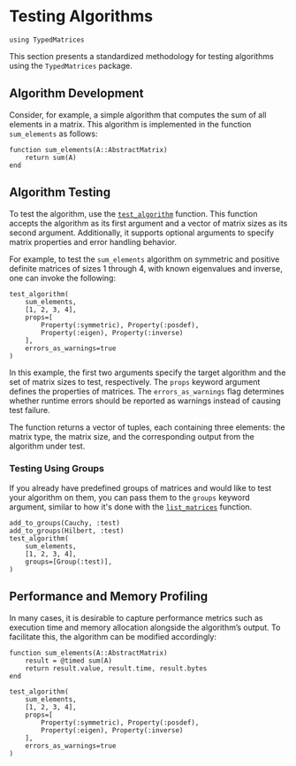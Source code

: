 # Testing Algorithms

```@setup testing-algorithms
using TypedMatrices
```

This section presents a standardized methodology for testing algorithms using the `TypedMatrices` package.

## Algorithm Development

Consider, for example, a simple algorithm that computes the sum of all elements in a matrix. This algorithm is implemented in the function `sum_elements` as follows:

```@repl testing-algorithms
function sum_elements(A::AbstractMatrix)
    return sum(A)
end
```

## Algorithm Testing

To test the algorithm, use the [`test_algorithm`](@ref) function. This function accepts the algorithm as its first argument and a vector of matrix sizes as its second argument. Additionally, it supports optional arguments to specify matrix properties and error handling behavior.

For example, to test the `sum_elements` algorithm on symmetric and positive definite matrices of sizes 1 through 4, with known eigenvalues and inverse, one can invoke the following:

```@repl testing-algorithms
test_algorithm(
    sum_elements,
    [1, 2, 3, 4],
    props=[
        Property(:symmetric), Property(:posdef),
        Property(:eigen), Property(:inverse)
    ],
    errors_as_warnings=true
)
```

In this example, the first two arguments specify the target algorithm and the set of matrix sizes to test, respectively. The `props` keyword argument defines the properties of matrices. The `errors_as_warnings` flag determines whether runtime errors should be reported as warnings instead of causing test failure.

The function returns a vector of tuples, each containing three elements: the matrix type, the matrix size, and the corresponding output from the algorithm under test.

### Testing Using Groups

If you already have predefined groups of matrices and would like to test your algorithm on them, you can pass them to the `groups` keyword argument, similar to how it's done with the [`list_matrices`](@ref) function.

```@repl testing-algorithms
add_to_groups(Cauchy, :test)
add_to_groups(Hilbert, :test)
test_algorithm(
    sum_elements,
    [1, 2, 3, 4],
    groups=[Group(:test)],
)
```

## Performance and Memory Profiling

In many cases, it is desirable to capture performance metrics such as execution time and memory allocation alongside the algorithm’s output. To facilitate this, the algorithm can be modified accordingly:

```@repl testing-algorithms
function sum_elements(A::AbstractMatrix)
    result = @timed sum(A)
    return result.value, result.time, result.bytes
end

test_algorithm(
    sum_elements,
    [1, 2, 3, 4],
    props=[
        Property(:symmetric), Property(:posdef),
        Property(:eigen), Property(:inverse)
    ],
    errors_as_warnings=true
)
```
